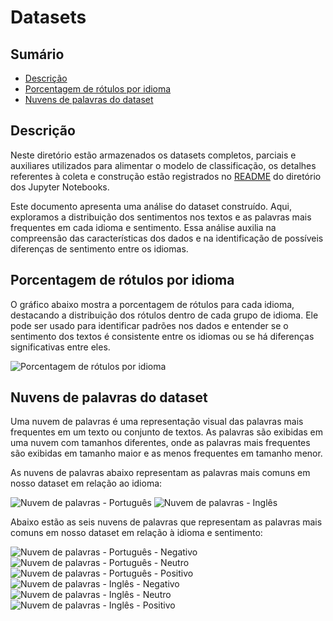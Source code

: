 # Datasets

## Sumário

- [Descrição](#descrição)
- [Porcentagem de rótulos por idioma](#porcentagem-de-rótulos-por-idioma)
- [Nuvens de palavras do dataset](#nuvens-de-palavras-do-dataset)

## Descrição

Neste diretório estão armazenados os datasets completos, parciais e auxiliares utilizados para alimentar o modelo de classificação, os detalhes referentes à coleta e construção estão registrados no [README](../jupyter-notebooks/dataset-notebook/README.md) do diretório dos Jupyter Notebooks.

Este documento apresenta uma análise do dataset construído. Aqui, exploramos a distribuição dos sentimentos nos textos e as palavras mais frequentes em cada idioma e sentimento. Essa análise auxilia na compreensão das características dos dados e na identificação de possíveis diferenças de sentimento entre os idiomas.

## Porcentagem de rótulos por idioma

O gráfico abaixo mostra a porcentagem de rótulos para cada idioma, destacando a distribuição dos rótulos dentro de cada grupo de idioma. Ele pode ser usado para identificar padrões nos dados e entender se o sentimento dos textos é consistente entre os idiomas ou se há diferenças significativas entre eles.

![Porcentagem de rótulos por idioma](../readme-assets/rotulos-por-idioma.png)

## Nuvens de palavras do dataset

Uma nuvem de palavras é uma representação visual das palavras mais frequentes em um texto ou conjunto de textos. As palavras são exibidas em uma nuvem com tamanhos diferentes, onde as palavras mais frequentes são exibidas em tamanho maior e as menos frequentes em tamanho menor.

As nuvens de palavras abaixo representam as palavras mais comuns em nosso dataset em relação ao idioma:

![Nuvem de palavras - Português](../readme-assets/nuvem-portugues.png)
![Nuvem de palavras - Inglês](../readme-assets/nuvem-ingles.png)

Abaixo estão as seis nuvens de palavras que representam as palavras mais comuns em nosso dataset em relação à idioma e sentimento:

![Nuvem de palavras - Português - Negativo](../readme-assets/nuvem-portugues-negativo.png)
![Nuvem de palavras - Português - Neutro](../readme-assets/nuvem-portugues-neutro.png)
![Nuvem de palavras - Português - Positivo](../readme-assets/nuvem-portugues-positivo.png)
![Nuvem de palavras - Inglês - Negativo](../readme-assets/nuvem-ingles-negativo.png)
![Nuvem de palavras - Inglês - Neutro](../readme-assets/nuvem-ingles-neutro.png)
![Nuvem de palavras - Inglês - Positivo](../readme-assets/nuvem-ingles-positivo.png)
